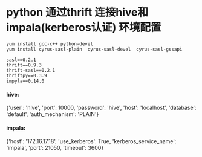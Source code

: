 python 通过thrift 连接hive和impala(kerberos认证) 环境配置
===================================
    yum install gcc-c++ python-devel
    yum install cyrus-sasl-plain  cyrus-sasl-devel  cyrus-sasl-gssapi

    sasl==0.2.1
    thrift==0.9.3
    thrift-sasl==0.2.1
    thriftpy==0.3.9
    impyla==0.14.0

#### hive:
{'user': 'hive', 'port': 10000, 'password': 'hive', 'host': 'localhost', 'database': 'default', 'auth_mechanism': 'PLAIN'}

#### impala:
{'host': '172.16.17.18', 'use_kerberos': True, 'kerberos_service_name': 'impala', 'port': 21050, 'timeout': 3600}
